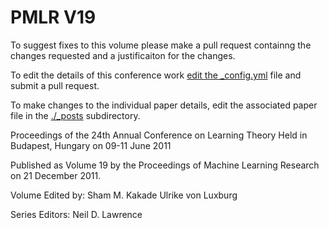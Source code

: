 # PMLR V19

To suggest fixes to this volume please make a pull request containng the changes requested and a justificaiton for the changes.

To edit the details of this conference work [edit the _config.yml](./_config.yml) file and submit a pull request.

To make changes to the individual paper details, edit the associated paper file in the [./_posts](./_posts) subdirectory.

Proceedings of the 24th Annual Conference on Learning Theory
  Held in Budapest, Hungary on 09-11 June 2011

Published as Volume 19 by the Proceedings of Machine Learning Research on 21 December 2011.

Volume Edited by:
  Sham M. Kakade
  Ulrike von Luxburg

Series Editors:
  Neil D. Lawrence
